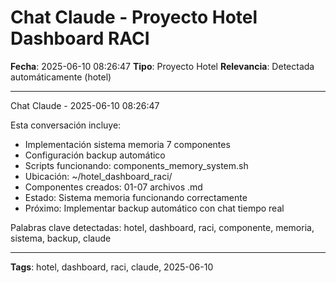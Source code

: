 # Chat Claude - Proyecto Hotel Dashboard RACI
**Fecha**: 2025-06-10 08:26:47
**Tipo**: Proyecto Hotel
**Relevancia**: Detectada automáticamente (hotel)

---

Chat Claude - 2025-06-10 08:26:47

Esta conversación incluye:
- Implementación sistema memoria 7 componentes
- Configuración backup automático
- Scripts funcionando: components_memory_system.sh
- Ubicación: ~/hotel_dashboard_raci/
- Componentes creados: 01-07 archivos .md
- Estado: Sistema memoria funcionando correctamente
- Próximo: Implementar backup automático con chat tiempo real

Palabras clave detectadas: hotel, dashboard, raci, componente, memoria, sistema, backup, claude

---

**Tags**: hotel, dashboard, raci, claude, 2025-06-10
